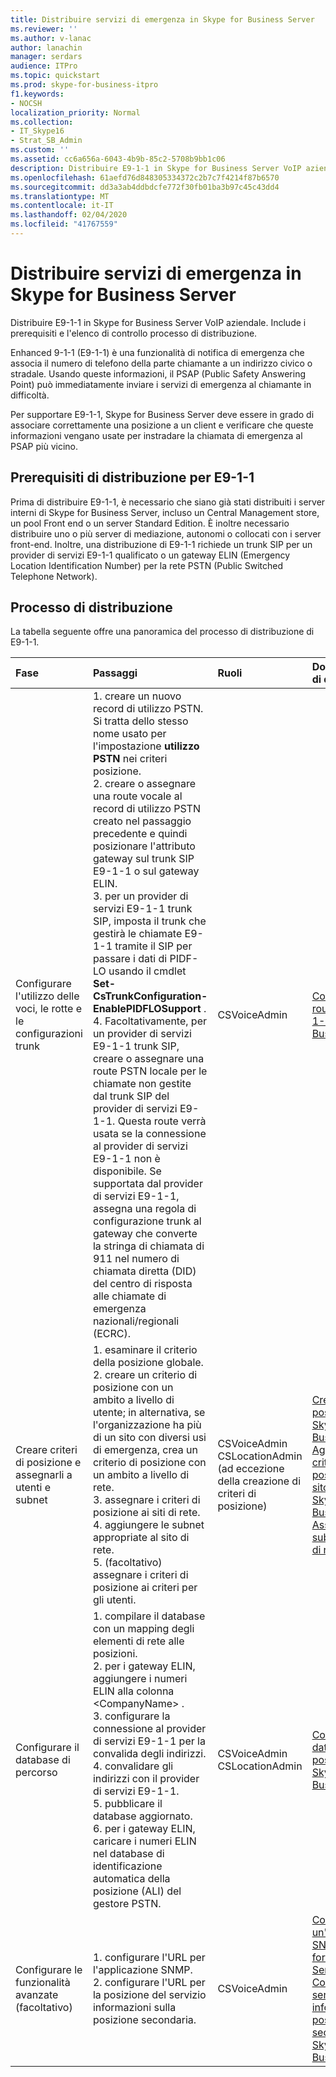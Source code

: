 ```yaml
---
title: Distribuire servizi di emergenza in Skype for Business Server
ms.reviewer: ''
ms.author: v-lanac
author: lanachin
manager: serdars
audience: ITPro
ms.topic: quickstart
ms.prod: skype-for-business-itpro
f1.keywords:
- NOCSH
localization_priority: Normal
ms.collection:
- IT_Skype16
- Strat_SB_Admin
ms.custom: ''
ms.assetid: cc6a656a-6043-4b9b-85c2-5708b9bb1c06
description: Distribuire E9-1-1 in Skype for Business Server VoIP aziendale. Include i prerequisiti e l'elenco di controllo processo di distribuzione.
ms.openlocfilehash: 61aefd76d848305334372c2b7c7f4214f87b6570
ms.sourcegitcommit: dd3a3ab4ddbdcfe772f30fb01ba3b97c45c43dd4
ms.translationtype: MT
ms.contentlocale: it-IT
ms.lasthandoff: 02/04/2020
ms.locfileid: "41767559"
---
```

# <a name="deploy-emergency-services-in-skype-for-business-server"></a>Distribuire servizi di emergenza in Skype for Business Server
 
Distribuire E9-1-1 in Skype for Business Server VoIP aziendale. Include i prerequisiti e l'elenco di controllo processo di distribuzione.
  
Enhanced 9-1-1 (E9-1-1) è una funzionalità di notifica di emergenza che associa il numero di telefono della parte chiamante a un indirizzo civico o stradale. Usando queste informazioni, il PSAP (Public Safety Answering Point) può immediatamente inviare i servizi di emergenza al chiamante in difficoltà.
  
Per supportare E9-1-1, Skype for Business Server deve essere in grado di associare correttamente una posizione a un client e verificare che queste informazioni vengano usate per instradare la chiamata di emergenza al PSAP più vicino.
  
## <a name="deployment-prerequisites-for-e9-1-1"></a>Prerequisiti di distribuzione per E9-1-1

Prima di distribuire E9-1-1, è necessario che siano già stati distribuiti i server interni di Skype for Business Server, incluso un Central Management store, un pool Front end o un server Standard Edition. È inoltre necessario distribuire uno o più server di mediazione, autonomi o collocati con i server front-end. Inoltre, una distribuzione di E9-1-1 richiede un trunk SIP per un provider di servizi E9-1-1 qualificato o un gateway ELIN (Emergency Location Identification Number) per la rete PSTN (Public Switched Telephone Network).
  
## <a name="deployment-process"></a>Processo di distribuzione

La tabella seguente offre una panoramica del processo di distribuzione di E9-1-1.
  
|**Fase**|**Passaggi**|**Ruoli**|**Documentazione di distribuzione**|
|:-----|:-----|:-----|:-----|
|Configurare l'utilizzo delle voci, le rotte e le configurazioni trunk  <br/> |1. creare un nuovo record di utilizzo PSTN. Si tratta dello stesso nome usato per l'impostazione **utilizzo PSTN** nei criteri posizione. <br/> 2. creare o assegnare una route vocale al record di utilizzo PSTN creato nel passaggio precedente e quindi posizionare l'attributo gateway sul trunk SIP E9-1-1 o sul gateway ELIN.  <br/> 3. per un provider di servizi E9-1-1 trunk SIP, imposta il trunk che gestirà le chiamate E9-1-1 tramite il SIP per passare i dati di PIDF-LO usando il cmdlet **Set-CsTrunkConfiguration-EnablePIDFLOSupport** . <br/> 4. Facoltativamente, per un provider di servizi E9-1-1 trunk SIP, creare o assegnare una route PSTN locale per le chiamate non gestite dal trunk SIP del provider di servizi E9-1-1. Questa route verrà usata se la connessione al provider di servizi E9-1-1 non è disponibile. Se supportata dal provider di servizi E9-1-1, assegna una regola di configurazione trunk al gateway che converte la stringa di chiamata di 911 nel numero di chiamata diretta (DID) del centro di risposta alle chiamate di emergenza nazionali/regionali (ECRC).  <br/> |CSVoiceAdmin  <br/> |[Configurare una route vocale E9-1-1 in Skype for Business Server](configure-an-e9-1-1-voice-route.md) <br/> |
|Creare criteri di posizione e assegnarli a utenti e subnet  <br/> |1. esaminare il criterio della posizione globale.  <br/> 2. creare un criterio di posizione con un ambito a livello di utente; in alternativa, se l'organizzazione ha più di un sito con diversi usi di emergenza, crea un criterio di posizione con un ambito a livello di rete.  <br/> 3. assegnare i criteri di posizione ai siti di rete.  <br/> 4. aggiungere le subnet appropriate al sito di rete.  <br/> 5. (facoltativo) assegnare i criteri di posizione ai criteri per gli utenti.  <br/> |CSVoiceAdmin  <br/> CSLocationAdmin (ad eccezione della creazione di criteri di posizione)  <br/> |[Creare criteri di posizione in Skype for Business Server](create-location-policies.md) <br/> [Aggiungere un criterio di posizione a un sito di rete in Skype for Business Server](add-a-location-policy-to-a-network-site.md) <br/> [Associare una subnet a un sito di rete](deploy-network.md#BKMK_AssociateSubnets) <br/> |
|Configurare il database di percorso  <br/> |1. compilare il database con un mapping degli elementi di rete alle posizioni.  <br/> 2. per i gateway ELIN, aggiungere i numeri ELIN alla colonna \<CompanyName\> .  <br/> 3. configurare la connessione al provider di servizi E9-1-1 per la convalida degli indirizzi.  <br/> 4. convalidare gli indirizzi con il provider di servizi E9-1-1.  <br/> 5. pubblicare il database aggiornato.  <br/> 6. per i gateway ELIN, caricare i numeri ELIN nel database di identificazione automatica della posizione (ALI) del gestore PSTN.  <br/> |CSVoiceAdmin  <br/> CSLocationAdmin  <br/> |[Configurare il database della posizione in Skype for Business Server](configure-the-location-database.md) <br/> |
|Configurare le funzionalità avanzate (facoltativo)  <br/> |1. configurare l'URL per l'applicazione SNMP.  <br/> 2. configurare l'URL per la posizione del servizio informazioni sulla posizione secondaria.  <br/> |CSVoiceAdmin  <br/> |[Configurare un'applicazione SNMP in Skype for Business Server](configure-an-snmp-application.md) <br/> [Configurare un servizio di informazioni sulla posizione secondaria in Skype for Business Server](secondary-location-information-service.md) <br/> |
   

